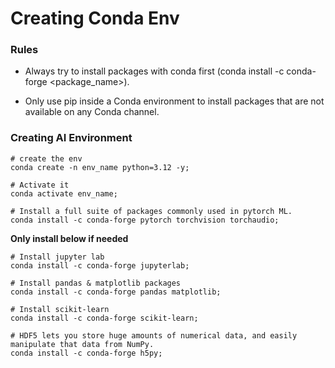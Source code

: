 # Creating Conda Env

### Rules

- Always try to install packages with conda first (conda install -c conda-forge <package_name>).

- Only use pip inside a Conda environment to install packages that are not available on any Conda channel.

### Creating AI Environment

```shell
# create the env
conda create -n env_name python=3.12 -y;

# Activate it
conda activate env_name;

# Install a full suite of packages commonly used in pytorch ML.
conda install -c conda-forge pytorch torchvision torchaudio;

```

**Only install below if needed**

```shell
# Install jupyter lab
conda install -c conda-forge jupyterlab;

# Install pandas & matplotlib packages
conda install -c conda-forge pandas matplotlib;

# Install scikit-learn 
conda install -c conda-forge scikit-learn;

# HDF5 lets you store huge amounts of numerical data, and easily manipulate that data from NumPy.
conda install -c conda-forge h5py;

```

